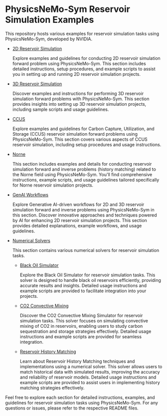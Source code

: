 # PhysicsNeMo-Sym Reservoir Simulation Examples

This repository hosts various examples for reservoir simulation tasks using PhysicsNeMo-Sym,
developed by NVIDIA.

* [2D Reservoir Simulation](./2D/)

    Explore examples and guidelines for conducting 2D reservoir simulation forward
    problem using PhysicsNeMo-Sym. This section includes detailed instructions,
    setup procedures, and example scripts to assist you in setting up and running 2D
    reservoir simulation projects.

* [3D Reservoir Simulation](./3D/)

    Discover examples and instructions for performing 3D reservoir simulation forward
    problems with PhysicsNeMo-Sym. This section provides insights into setting up 3D
    reservoir simulation projects, including sample scripts and usage guidelines.

* [CCUS](./CCUS/)

    Explore examples and guidelines for Carbon Capture, Utilization, and Storage (CCUS)
    reservoir simulation forward problems using PhysicsNeMo-Sym. This section covers various
    aspects of CCUS reservoir simulation, including setup procedures and usage
    instructions.

* [Norne](./Norne/)

    This section includes examples and details for conducting reservoir simulation
    forward and inverse problems (history matching) related to the Norne field using
    PhysicsNeMo-Sym. You'll find comprehensive instructions, example scripts, and usage
    guidelines tailored specifically for Norne reservoir simulation projects.

* [GenAI Workflows](./GenAI_workflows/)

    Explore Generative AI-driven workflows for 2D and 3D reservoir simulation forward
    and inverse problems using PhysicsNeMo-Sym in this section. Discover innovative
    approaches and techniques powered by AI for enhancing 2D reservoir simulation
    projects. This section provides detailed explanations, example workflows, and usage
    guidelines.

* [Numerical Solvers](./Numerical_solvers/)

    This section contains various numerical solvers for reservoir simulation tasks.

  * [Black Oil Simulator](./Numerical_solvers/Black_oil_simulator/)

    Explore the Black Oil Simulator for reservoir simulation tasks. This solver is
    designed to handle black oil reservoirs efficiently, providing accurate results and
    insights. Detailed usage instructions and example scripts are provided to facilitate
    integration into your projects.

  * [CO2 Convective Mixing](./Numerical_solvers/CO2_convective_mixing_simulator/)

    Discover the CO2 Convective Mixing Simulator for reservoir simulation tasks. This
    solver focuses on simulating convective mixing of CO2 in reservoirs, enabling users
    to study carbon sequestration and storage strategies effectively. Detailed usage
    instructions and example scripts are provided for seamless integration.

  * [Reservoir History Matching](./Numerical_solvers/Reservoir_history_matching/)

    Learn about Reservoir History Matching techniques and implementations using a
    numerical solver. This solver allows users to match historical data with simulated
    results, improving the accuracy and reliability of reservoir models. Detailed usage
    instructions and example scripts are provided to assist users in implementing
    history matching strategies effectively.

Feel free to explore each section for detailed instructions, examples, and guidelines
for reservoir simulation tasks using PhysicsNeMo-Sym. For any questions or issues, please
refer to the respective README files.
